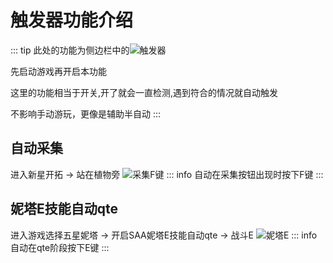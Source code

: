 # 触发器功能介绍
::: tip
此处的功能为侧边栏中的![触发器](/trigger.png)

先启动游戏再开启本功能

这里的功能相当于开关,开了就会一直检测,遇到符合的情况就自动触发

不影响手动游玩，更像是辅助半自动
:::
## 自动采集
进入新星开拓 -> 站在植物旁
![采集F键](/autoharvest.png)
::: info
自动在采集按钮出现时按下F键
:::
## 妮塔E技能自动qte
进入游戏选择五星妮塔 -> 开启SAA妮塔E技能自动qte -> 战斗E
![妮塔E](/nitaqte.png)
::: info
自动在qte阶段按下E键
:::